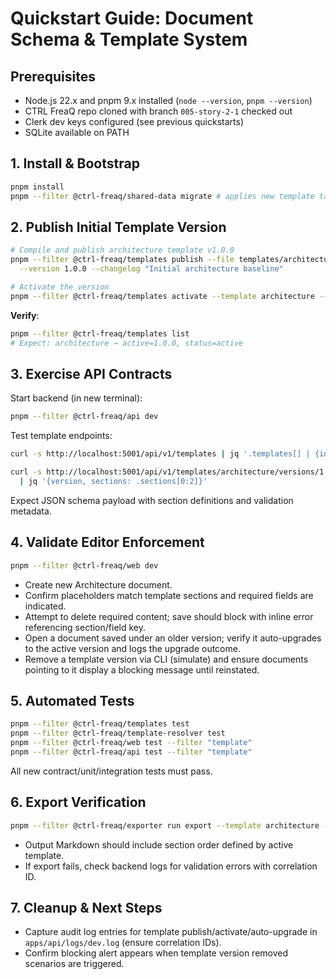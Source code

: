 # Quickstart Guide: Document Schema & Template System

## Prerequisites

- Node.js 22.x and pnpm 9.x installed (`node --version`, `pnpm --version`)
- CTRL FreaQ repo cloned with branch `005-story-2-1` checked out
- Clerk dev keys configured (see previous quickstarts)
- SQLite available on PATH

## 1. Install & Bootstrap

```bash
pnpm install
pnpm --filter @ctrl-freaq/shared-data migrate # applies new template tables
```

## 2. Publish Initial Template Version

```bash
# Compile and publish architecture template v1.0.0
pnpm --filter @ctrl-freaq/templates publish --file templates/architecture.yaml \
  --version 1.0.0 --changelog "Initial architecture baseline"

# Activate the version
pnpm --filter @ctrl-freaq/templates activate --template architecture --version 1.0.0
```

**Verify**:

```bash
pnpm --filter @ctrl-freaq/templates list
# Expect: architecture → active=1.0.0, status=active
```

## 3. Exercise API Contracts

Start backend (in new terminal):

```bash
pnpm --filter @ctrl-freaq/api dev
```

Test template endpoints:

```bash
curl -s http://localhost:5001/api/v1/templates | jq '.templates[] | {id, activeVersion}'

curl -s http://localhost:5001/api/v1/templates/architecture/versions/1.0.0 \
  | jq '{version, sections: .sections[0:2]}'
```

Expect JSON schema payload with section definitions and validation metadata.

## 4. Validate Editor Enforcement

```bash
pnpm --filter @ctrl-freaq/web dev
```

- Create new Architecture document.
- Confirm placeholders match template sections and required fields are
  indicated.
- Attempt to delete required content; save should block with inline error
  referencing section/field key.
- Open a document saved under an older version; verify it auto-upgrades to the
  active version and logs the upgrade outcome.
- Remove a template version via CLI (simulate) and ensure documents pointing to
  it display a blocking message until reinstated.

## 5. Automated Tests

```bash
pnpm --filter @ctrl-freaq/templates test
pnpm --filter @ctrl-freaq/template-resolver test
pnpm --filter @ctrl-freaq/web test --filter "template"
pnpm --filter @ctrl-freaq/api test --filter "template"
```

All new contract/unit/integration tests must pass.

## 6. Export Verification

```bash
pnpm --filter @ctrl-freaq/exporter run export --template architecture --doc DOC123
```

- Output Markdown should include section order defined by active template.
- If export fails, check backend logs for validation errors with correlation ID.

## 7. Cleanup & Next Steps

- Capture audit log entries for template publish/activate/auto-upgrade in
  `apps/api/logs/dev.log` (ensure correlation IDs).
- Confirm blocking alert appears when template version removed scenarios are
  triggered.
